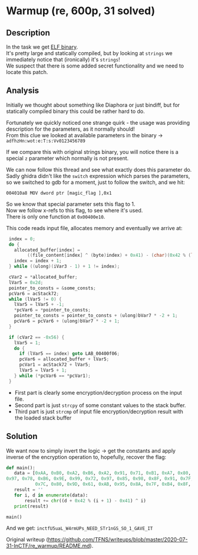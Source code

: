 # Warmup (re, 600p, 31 solved)

## Description

In the task we get [ELF
binary](https://raw.githubusercontent.com/TFNS/writeups/master/2020-07-31-InCTF/re_warmup/warmup).  
It's pretty large and statically compiled, but by looking at `strings` we
immediately notice that (ironically) it's `strings`!  
We suspect that there is some added secret functionality and we need to locate
this patch.

## Analysis

Initially we thought about something like Diaphora or just bindiff, but for
statically compiled binary this could be rather hard to do.

Fortunately we quickly noticed one strange quirk - the usage was providing
description for the parameters, as it normally should!  
From this clue we looked at available parameters in the binary ->
`adfhzHn:wot:e:T:s:Vv0123456789`

If we compare this with original strings binary, you will notice there is a
special `z` parameter which normally is not present.

We can now follow this thread and see what exactly does this parameter do.  
Sadly ghidra didn't like the `switch` expression which parses the parameters,
so we switched to gdb for a moment, just to follow the switch, and we hit:

```  
004010a8 MOV dword ptr [magic_flag ],0x1  
```

So we know that special parameter sets this flag to 1.  
Now we follow x-refs to this flag, to see where it's used.  
There is only one function at `0x00400e10`.

This code reads input file, allocates memory and eventually we arrive at:

```c  
 index = 0;  
 do {  
   allocated_buffer[index] =  
        ((file_content[index] ^ (byte)index) + 0x41) - (char)(0x42 % (long)((int)index + 1));  
   index = index + 1;  
 } while ((ulong)(iVar3 - 1) + 1 != index);

 cVar2 = *allocated_buffer;  
 lVar5 = 0x2d;  
 pointer_to_consts = &some_consts;  
 pcVar6 = acStack72;  
 while (lVar5 != 0) {  
   lVar5 = lVar5 + -1;  
   *pcVar6 = *pointer_to_consts;  
   pointer_to_consts = pointer_to_consts + (ulong)bVar7 * -2 + 1;  
   pcVar6 = pcVar6 + (ulong)bVar7 * -2 + 1;  
 }  

 if (cVar2 == -0x56) {  
   lVar5 = 1;  
   do {  
     if (lVar5 == index) goto LAB_00400f06;  
     pcVar6 = allocated_buffer + lVar5;  
     pcVar1 = acStack72 + lVar5;  
     lVar5 = lVar5 + 1;  
   } while (*pcVar6 == *pcVar1);  
 }  
```

- First part is clearly some encryption/decryption process on the input file.  
- Second part is just `strcpy` of some constant values to the stack buffer.  
- Third part is just `strcmp` of input file encryption/decryption result with the loaded stack buffer

## Solution

We want now to simply invert the logic -> get the constants and apply inverse
of the encryption operation to, hopefully, recover the flag:

```python  
def main():  
   data = [0xAA, 0xB0, 0xA2, 0xB6, 0xA2, 0x91, 0x71, 0xB1, 0xA7, 0x80, 0x96,
0x97, 0x78, 0xB6, 0x9E, 0x99, 0x72, 0x97, 0x85, 0x98, 0x8F, 0x91, 0x7F, 0x77,  
           0x7C, 0x80, 0x9D, 0x61, 0xAB, 0x95, 0x8A, 0x7F, 0xB4, 0x8F, 0x9F, 0x35, 0x9F, 0x87, 0x8D, 0x98, 0x95, 0x9F, 0x8D, 0xAA]  
   result = ''  
   for i, d in enumerate(data):  
       result += chr((d + 0x42 % (i + 1) - 0x41) ^ i)  
   print(result)

main()  
```

And we get: `inctfU5uaL_W4rmUPs_NEED_STr1nGS_SO_1_GAVE_IT`

Original writeup
(https://github.com/TFNS/writeups/blob/master/2020-07-31-InCTF/re_warmup/README.md).